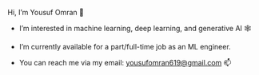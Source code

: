 Hi, I’m Yousuf Omran 👋

- I’m interested in machine learning, deep learning, and generative AI 🕸

- I’m currently available for a part/full-time job as an ML engineer.

- You can reach me via my email: yousufomran619@gmail.com 📫
